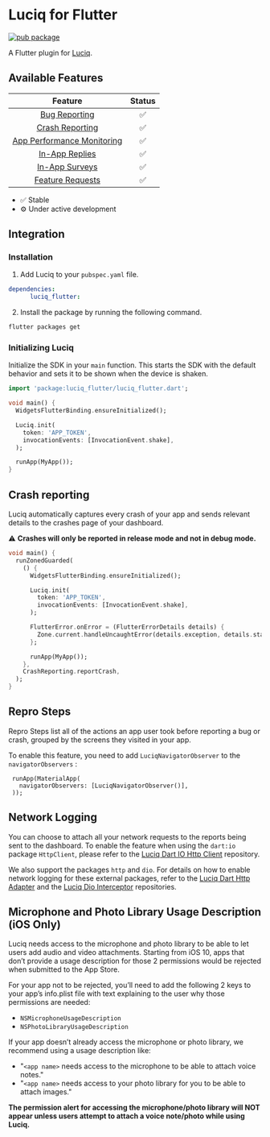 # Luciq for Flutter

[![pub package](https://img.shields.io/pub/v/luciq_flutter.svg)](https://pub.dev/packages/luciq_flutter)

A Flutter plugin for [Luciq](https://luciq.ai/).

## Available Features

|      Feature                                              | Status  |
|:---------------------------------------------------------:|:-------:|
| [Bug Reporting](https://docs.luciq.ai/docs/flutter-bug-reporting)               |    ✅   |
| [Crash Reporting](https://docs.luciq.ai/docs/flutter-crash-reporting)           |    ✅   |
| [App Performance Monitoring](https://docs.luciq.ai/docs/flutter-apm)            |    ✅   |
| [In-App Replies](https://docs.luciq.ai/docs/flutter-in-app-replies)             |    ✅   |
| [In-App Surveys](https://docs.luciq.ai/docs/flutter-in-app-surveys)             |    ✅   |
| [Feature Requests](https://docs.luciq.ai/docs/flutter-in-app-feature-requests)  |    ✅   |

* ✅ Stable
* ⚙️ Under active development

## Integration

### Installation

1. Add Luciq to your `pubspec.yaml` file.

```yaml
dependencies:
      luciq_flutter:
```

2. Install the package by running the following command.

```bash
flutter packages get
```

### Initializing Luciq

Initialize the SDK in your `main` function. This starts the SDK with the default behavior and sets it to be shown when the device is shaken.

```dart
import 'package:luciq_flutter/luciq_flutter.dart';

void main() {
  WidgetsFlutterBinding.ensureInitialized();

  Luciq.init(
    token: 'APP_TOKEN',
    invocationEvents: [InvocationEvent.shake],
  );

  runApp(MyApp());
}
```

## Crash reporting

Luciq automatically captures every crash of your app and sends relevant details to the crashes page of your dashboard. 

⚠️ **Crashes will only be reported in release mode and not in debug mode.**

```dart
void main() {
  runZonedGuarded(
    () {
      WidgetsFlutterBinding.ensureInitialized();

      Luciq.init(
        token: 'APP_TOKEN',
        invocationEvents: [InvocationEvent.shake],
      );

      FlutterError.onError = (FlutterErrorDetails details) {
        Zone.current.handleUncaughtError(details.exception, details.stack!);
      };

      runApp(MyApp());
    },
    CrashReporting.reportCrash,
  );
}
```

## Repro Steps
Repro Steps list all of the actions an app user took before reporting a bug or crash, grouped by the screens they visited in your app.
 
 To enable this feature, you need to add `LuciqNavigatorObserver` to the `navigatorObservers` :
 ```
  runApp(MaterialApp(
    navigatorObservers: [LuciqNavigatorObserver()],
  ));
  ```

## Network Logging
You can choose to attach all your network requests to the reports being sent to the dashboard. To enable the feature when using the `dart:io` package `HttpClient`, please refer to the [Luciq Dart IO Http Client](https://github.com/Luciq/luciq-dart-io-http-client) repository.

We also support the packages `http` and `dio`. For details on how to enable network logging for these external packages, refer to the [Luciq Dart Http Adapter](https://github.com/Luciq/Luciq-Dart-http-Adapter) and the [Luciq Dio Interceptor](https://github.com/Luciq/Luciq-Dio-Interceptor) repositories.

## Microphone and Photo Library Usage Description (iOS Only)

Luciq needs access to the microphone and photo library to be able to let users add audio and video attachments. Starting from iOS 10, apps that don’t provide a usage description for those 2 permissions would be rejected when submitted to the App Store.

For your app not to be rejected, you’ll need to add the following 2 keys to your app’s info.plist file with text explaining to the user why those permissions are needed:

* `NSMicrophoneUsageDescription`
* `NSPhotoLibraryUsageDescription`

If your app doesn’t already access the microphone or photo library, we recommend using a usage description like:

* "`<app name>` needs access to the microphone to be able to attach voice notes."
* "`<app name>` needs access to your photo library for you to be able to attach images."

**The permission alert for accessing the microphone/photo library will NOT appear unless users attempt to attach a voice note/photo while using Luciq.**
